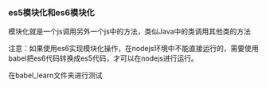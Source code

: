 ### es5模块化和es6模块化

模块化就是一个js调用另外一个js中的方法，类似Java中的类调用其他类的方法

注意：如果使用es6实现模块化操作，在nodejs环境中不能直接运行的，需要使用babel把es6代码转换成es5代码，才可以在nodejs进行运行。

在babel_learn文件夹进行测试
